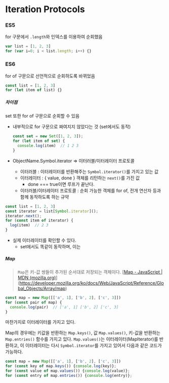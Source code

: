 # Iteration Protocols



### ES5

for 구문에서 `.length`와 인덱스를 이용하여 순회했음

```js
var list = [1, 2, 3]
for (var i=0; i < list.length; i++) {}
```

### ES6

for of 구문으로 선언적으로 순회하도록 바뀌었음

```js
const list = [1, 2, 3]
for (let item of list) {}
```



##### 차이점

set 또한 for of 구문으로 순회할 수 있음

- 내부적으로 for 구문으로 짜여지지 않았다는 것 (set에서도 동작)

  ```js
  const set = new Set([1, 2, 3]);
  for (let item of set) {
    console.log(item)  // 1 2 3
  }
  ```

  

- ObjectName.Symbol.iterator => 이터러블/이터레이터 프로토콜

  - 이터러블 : 이터레이터를 반환해주는 `Symbol.iterator()`를 가지고 있는 값
  - 이터레이터 : { value, done } 객체를 리턴하는 `next()`를 가진 값
    - done === true이면 루프가 끝난다. 
  - 이터러블/이터레이터 프로토콜 : 순회 가능한 객체를 for of, 전개 연산자 등과 함께 동작하도록 하는 규약

```js
const list = [1, 2, 3]
const iterator = list[Symbol.iterator]();
iterator.next();
for (const item of iterator) {
  log(item)  // 2 3
}
```

- 실제 이터레이터를 확인할 수 있다.
  - set에서도 똑같이 동작하며, 이는 



##### Map

> `Map`은 키-값 쌍들이 추가된 순서대로 저장되는 객체이다.  [[Map - JavaScript | MDN (mozilla.org)](https://developer.mozilla.org/en-US/docs/Web/JavaScript/Reference/Global_Objects/Map)](https://developer.mozilla.org/ko/docs/Web/JavaScript/Reference/Global_Objects/Array/map)

```js
const map = new Map([['a', 1], ['b', 2], ['c', 3]])
for (const pair of map) {
  console.log(pair)  // ['a', 1] ['b', 2] ['c', 3]
}
```

마찬가지로 이터레이터를 가지고 있다.

Map의 경우에는  키값을 반환하는 `Map.keys()`, 값 `Map.values()`, 키-값을 반환하는 `Map.entries()` 함수를 가지고 있다. `Map.values()`는 이터레이터(MapIterator)를 반환하고, 이 이터레이터는 다시 `Symbol.iterator`를 가지고 있어서 다음과 같은 코드가 가능하다. 

```js
const map = new Map([['a', 1], ['b', 2], ['c', 3]])
for (const key of map.keys()) {console.log(key)};
for (const value of map.values()) {console.log(value)};
for (const entry of map.entries()) {console.log(entry)};
```




